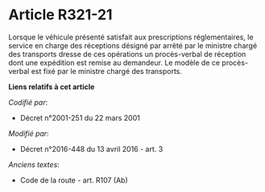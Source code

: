 # Article R321-21

Lorsque le véhicule présenté satisfait aux prescriptions réglementaires,               le service en charge des réceptions
désigné par arrêté par le ministre chargé des transports dresse de ces opérations un procès-verbal de réception dont une
expédition est remise au demandeur. Le modèle de ce procès-verbal est fixé par le ministre chargé des transports.

**Liens relatifs à cet article**

_Codifié par_:

  - Décret n°2001-251 du 22 mars 2001

_Modifié par_:

  - Décret n°2016-448 du 13 avril 2016 - art. 3

_Anciens textes_:

  - Code de la route - art. R107 (Ab)

